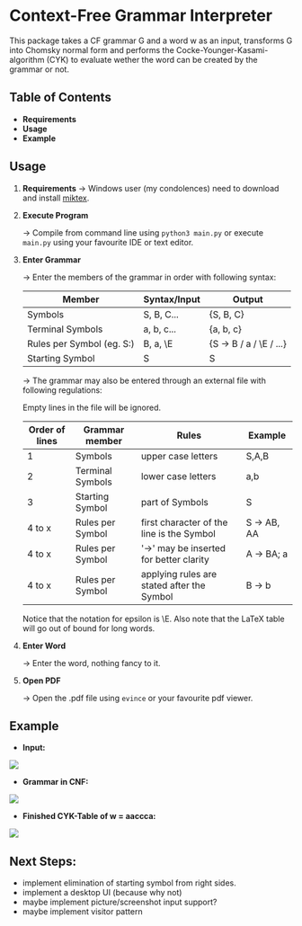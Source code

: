 
Context-Free Grammar Interpreter
===
This package takes a CF grammar G and a word w as an input, transforms G into Chomsky normal form and performs the Cocke-Younger-Kasami-algorithm (CYK) to evaluate wether the word can be created by the grammar or not.
## Table of Contents
* **Requirements**
* **Usage**
* **Example**

## Usage

1. **Requirements**
    → Windows user (my condolences) need to download and install [miktex](https://miktex.org/download).
    
2. **Execute Program** 

    → Compile from command line using `python3 main.py` or execute `main.py` using your favourite IDE or text editor.

3. **Enter Grammar**

    → Enter the members of the grammar in order with following syntax:
        
    | Member  | Syntax/Input  |Output| 
    |---|---|---|
    | Symbols  | S, B, C...  | {S, B, C} | 
    | Terminal Symbols | a, b, c...  |{a, b, c}|
    | Rules per Symbol (eg. S:) |  B, a, \E  | {S -> B / a / \E / ...} |
    |Starting Symbol|S|S|

   → The grammar may also be entered through an external file with following regulations:
    
    Empty lines in the file will be ignored.

    | Order of lines | Grammar member | Rules | Example |
    |---|---|---|---|
    | 1 | Symbols | upper case letters | S,A,B |
    | 2 | Terminal Symbols | lower case letters | a,b |
    | 3 | Starting Symbol | part of Symbols | S |
    | 4 to x | Rules per Symbol | first character of the line is the Symbol | S -> AB, AA |
    | 4 to x | Rules per Symbol | '->' may be inserted for better clarity | A -> BA; a |
    | 4 to x | Rules per Symbol | applying rules are stated after the Symbol | B -> b |
    
    Notice that the notation for epsilon is \E. 
    Also note that the LaTeX table will go out of bound for long words. 
3. **Enter Word**

    → Enter the word, nothing fancy to it.

4. **Open PDF**

    → Open the .pdf file using `evince` or your favourite pdf viewer.

Example
---
- **Input:** 

![](https://i.imgur.com/E7otsnk.png)

- **Grammar in CNF:**

![](https://i.imgur.com/nMcuVZ0.png)

- **Finished CYK-Table of w = aaccca:**

![](https://i.imgur.com/nIM9x1X.png)

Next Steps:
---

- implement elimination of starting symbol from right sides.
- implement a desktop UI (because why not)
- maybe implement picture/screenshot input support? 
- maybe implement visitor pattern
